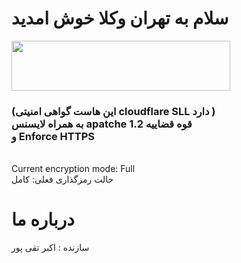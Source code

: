     
 <h1>سلام به تهران وکلا خوش امدید </h1>
 
 <img src="https://github.com/user-attachments/assets/1caf58a0-0afd-491a-8b58-4f89d9144866" width="350px" height="80"/>                                                                                                                                                                                                                           
<h3>(این هاست گواهی امنیتی cloudflare SLL دارد )
<br> 
    به همراه لایسنس apatche 1.2 قوه قضاییه
    <br>
    و Enforce HTTPS 
</h3>


<br>
Current encryption mode: Full
<br>
حالت رمزگذاری فعلی: کامل

 

  <h1> درباره ما</h1>
سازنده : اکبر تقی پور
  

